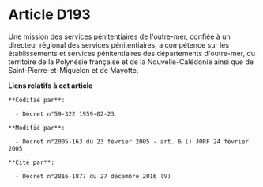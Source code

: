 # Article D193

Une mission des services pénitentiaires de l'outre-mer, confiée à un directeur régional des services pénitentiaires, a
compétence sur les établissements et services pénitentiaires des départements d'outre-mer, du territoire de la Polynésie
française et de la Nouvelle-Calédonie ainsi que de Saint-Pierre-et-Miquelon et de Mayotte.

**Liens relatifs à cet article**

	**Codifié par**:

	  - Décret n°59-322 1959-02-23

	**Modifié par**:

	  - Décret n°2005-163 du 23 février 2005 - art. 6 () JORF 24 février 2005

	**Cité par**:

	  - Décret n°2016-1877 du 27 décembre 2016 (V)
